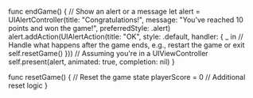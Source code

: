 func endGame() {
    // Show an alert or a message
    let alert = UIAlertController(title: "Congratulations!", message: "You've reached 10 points and won the game!", preferredStyle: .alert)
    alert.addAction(UIAlertAction(title: "OK", style: .default, handler: { _ in
        // Handle what happens after the game ends, e.g., restart the game or exit
        self.resetGame()
    }))
    // Assuming you're in a UIViewController
    self.present(alert, animated: true, completion: nil)
}

func resetGame() {
    // Reset the game state
    playerScore = 0
    // Additional reset logic
}
